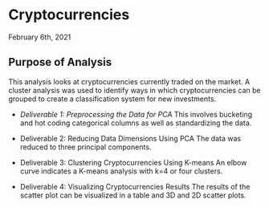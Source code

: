 # Cryptocurrencies

February 6th, 2021

## Purpose of Analysis

This analysis looks at cryptocurrencies currently traded on the market. A cluster analysis was used to identify ways in which cryptocurrencies can be grouped to create a classification system for new investments. 

- *Deliverable 1: Preprocessing the Data for PCA*
This involves bucketing and hot coding categorical columns as well as standardizing the data.

- Deliverable 2: Reducing Data Dimensions Using PCA
The data was reduced to three principal components. 

- Deliverable 3: Clustering Cryptocurrencies Using K-means
An elbow curve indicates a K-means analysis with k=4 or four clusters.

- Deliverable 4: Visualizing Cryptocurrencies Results
The results of the scatter plot can be visualized in a table and  3D and 2D scatter plots. 
